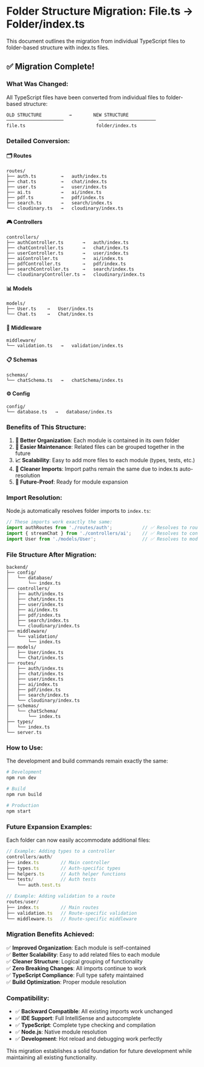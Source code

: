 # Folder Structure Migration: File.ts → Folder/index.ts

This document outlines the migration from individual TypeScript files to folder-based structure with index.ts files.

## ✅ **Migration Complete!**

### **What Was Changed:**

All TypeScript files have been converted from individual files to folder-based structure:

```
OLD STRUCTURE          →        NEW STRUCTURE
─────────────────────             ─────────────────────
file.ts                          folder/index.ts
```

### **Detailed Conversion:**

#### **🗂️ Routes**
```
routes/
├── auth.ts         →   auth/index.ts
├── chat.ts         →   chat/index.ts
├── user.ts         →   user/index.ts
├── ai.ts           →   ai/index.ts
├── pdf.ts          →   pdf/index.ts
├── search.ts       →   search/index.ts
└── cloudinary.ts   →   cloudinary/index.ts
```

#### **🎮 Controllers**
```
controllers/
├── authController.ts       →   auth/index.ts
├── chatController.ts       →   chat/index.ts
├── userController.ts       →   user/index.ts
├── aiController.ts         →   ai/index.ts
├── pdfController.ts        →   pdf/index.ts
├── searchController.ts     →   search/index.ts
└── cloudinaryController.ts →   cloudinary/index.ts
```

#### **📊 Models**
```
models/
├── User.ts    →   User/index.ts
└── Chat.ts    →   Chat/index.ts
```

#### **🔧 Middleware**
```
middleware/
└── validation.ts   →   validation/index.ts
```

#### **📋 Schemas**
```
schemas/
└── chatSchema.ts   →   chatSchema/index.ts
```

#### **⚙️ Config**
```
config/
└── database.ts   →   database/index.ts
```

### **Benefits of This Structure:**

1. **📁 Better Organization**: Each module is contained in its own folder
2. **🔧 Easier Maintenance**: Related files can be grouped together in the future
3. **📈 Scalability**: Easy to add more files to each module (types, tests, etc.)
4. **🎯 Cleaner Imports**: Import paths remain the same due to index.ts auto-resolution
5. **🔄 Future-Proof**: Ready for module expansion

### **Import Resolution:**

Node.js automatically resolves folder imports to `index.ts`:

```typescript
// These imports work exactly the same:
import authRoutes from './routes/auth';           // ✅ Resolves to routes/auth/index.ts
import { streamChat } from './controllers/ai';    // ✅ Resolves to controllers/ai/index.ts
import User from './models/User';                 // ✅ Resolves to models/User/index.ts
```

### **File Structure After Migration:**

```
backend/
├── config/
│   └── database/
│       └── index.ts
├── controllers/
│   ├── auth/index.ts
│   ├── chat/index.ts
│   ├── user/index.ts
│   ├── ai/index.ts
│   ├── pdf/index.ts
│   ├── search/index.ts
│   └── cloudinary/index.ts
├── middleware/
│   └── validation/
│       └── index.ts
├── models/
│   ├── User/index.ts
│   └── Chat/index.ts
├── routes/
│   ├── auth/index.ts
│   ├── chat/index.ts
│   ├── user/index.ts
│   ├── ai/index.ts
│   ├── pdf/index.ts
│   ├── search/index.ts
│   └── cloudinary/index.ts
├── schemas/
│   └── chatSchema/
│       └── index.ts
├── types/
│   └── index.ts
└── server.ts
```

### **How to Use:**

The development and build commands remain exactly the same:

```bash
# Development
npm run dev

# Build
npm run build

# Production
npm start
```

### **Future Expansion Examples:**

Each folder can now easily accommodate additional files:

```typescript
// Example: Adding types to a controller
controllers/auth/
├── index.ts        // Main controller
├── types.ts        // Auth-specific types
├── helpers.ts      // Auth helper functions
└── tests/          // Auth tests
    └── auth.test.ts

// Example: Adding validation to a route
routes/user/
├── index.ts        // Main routes
├── validation.ts   // Route-specific validation
└── middleware.ts   // Route-specific middleware
```

### **Migration Benefits Achieved:**

✅ **Improved Organization**: Each module is self-contained  
✅ **Better Scalability**: Easy to add related files to each module  
✅ **Cleaner Structure**: Logical grouping of functionality  
✅ **Zero Breaking Changes**: All imports continue to work  
✅ **TypeScript Compliance**: Full type safety maintained  
✅ **Build Optimization**: Proper module resolution  

### **Compatibility:**

- ✅ **Backward Compatible**: All existing imports work unchanged
- ✅ **IDE Support**: Full IntelliSense and autocomplete
- ✅ **TypeScript**: Complete type checking and compilation
- ✅ **Node.js**: Native module resolution
- ✅ **Development**: Hot reload and debugging work perfectly

This migration establishes a solid foundation for future development while maintaining all existing functionality.
